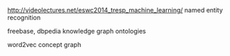 http://videolectures.net/eswc2014_tresp_machine_learning/
named entity recognition

freebase, dbpedia
knowledge graph
ontologies

word2vec
concept graph
